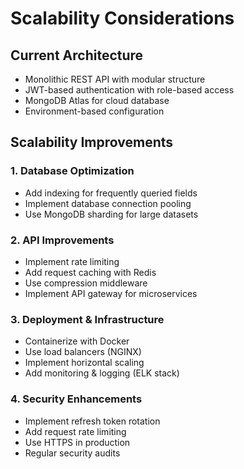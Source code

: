 # Scalability Considerations

##  Current Architecture
- Monolithic REST API with modular structure
- JWT-based authentication with role-based access
- MongoDB Atlas for cloud database
- Environment-based configuration

##  Scalability Improvements

### 1. Database Optimization
- Add indexing for frequently queried fields
- Implement database connection pooling
- Use MongoDB sharding for large datasets

### 2. API Improvements
- Implement rate limiting
- Add request caching with Redis
- Use compression middleware
- Implement API gateway for microservices

### 3. Deployment & Infrastructure
- Containerize with Docker
- Use load balancers (NGINX)
- Implement horizontal scaling
- Add monitoring & logging (ELK stack)

### 4. Security Enhancements
- Implement refresh token rotation
- Add request rate limiting
- Use HTTPS in production
- Regular security audits
